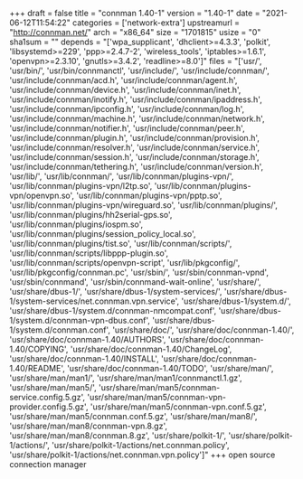 +++
draft = false
title = "connman 1.40-1"
version = "1.40-1"
date = "2021-06-12T11:54:22"
categories = ['network-extra']
upstreamurl = "http://connman.net/"
arch = "x86_64"
size = "1701815"
usize = "0"
sha1sum = ""
depends = "['wpa_supplicant', 'dhclient>=4.3.3', 'polkit', 'libsystemd>=229', 'ppp>=2.4.7-2', 'wireless_tools', 'iptables>=1.6.1', 'openvpn>=2.3.10', 'gnutls>=3.4.2', 'readline>=8.0']"
files = "['usr/', 'usr/bin/', 'usr/bin/connmanctl', 'usr/include/', 'usr/include/connman/', 'usr/include/connman/acd.h', 'usr/include/connman/agent.h', 'usr/include/connman/device.h', 'usr/include/connman/inet.h', 'usr/include/connman/inotify.h', 'usr/include/connman/ipaddress.h', 'usr/include/connman/ipconfig.h', 'usr/include/connman/log.h', 'usr/include/connman/machine.h', 'usr/include/connman/network.h', 'usr/include/connman/notifier.h', 'usr/include/connman/peer.h', 'usr/include/connman/plugin.h', 'usr/include/connman/provision.h', 'usr/include/connman/resolver.h', 'usr/include/connman/service.h', 'usr/include/connman/session.h', 'usr/include/connman/storage.h', 'usr/include/connman/tethering.h', 'usr/include/connman/version.h', 'usr/lib/', 'usr/lib/connman/', 'usr/lib/connman/plugins-vpn/', 'usr/lib/connman/plugins-vpn/l2tp.so', 'usr/lib/connman/plugins-vpn/openvpn.so', 'usr/lib/connman/plugins-vpn/pptp.so', 'usr/lib/connman/plugins-vpn/wireguard.so', 'usr/lib/connman/plugins/', 'usr/lib/connman/plugins/hh2serial-gps.so', 'usr/lib/connman/plugins/iospm.so', 'usr/lib/connman/plugins/session_policy_local.so', 'usr/lib/connman/plugins/tist.so', 'usr/lib/connman/scripts/', 'usr/lib/connman/scripts/libppp-plugin.so', 'usr/lib/connman/scripts/openvpn-script', 'usr/lib/pkgconfig/', 'usr/lib/pkgconfig/connman.pc', 'usr/sbin/', 'usr/sbin/connman-vpnd', 'usr/sbin/connmand', 'usr/sbin/connmand-wait-online', 'usr/share/', 'usr/share/dbus-1/', 'usr/share/dbus-1/system-services/', 'usr/share/dbus-1/system-services/net.connman.vpn.service', 'usr/share/dbus-1/system.d/', 'usr/share/dbus-1/system.d/connman-nmcompat.conf', 'usr/share/dbus-1/system.d/connman-vpn-dbus.conf', 'usr/share/dbus-1/system.d/connman.conf', 'usr/share/doc/', 'usr/share/doc/connman-1.40/', 'usr/share/doc/connman-1.40/AUTHORS', 'usr/share/doc/connman-1.40/COPYING', 'usr/share/doc/connman-1.40/ChangeLog', 'usr/share/doc/connman-1.40/INSTALL', 'usr/share/doc/connman-1.40/README', 'usr/share/doc/connman-1.40/TODO', 'usr/share/man/', 'usr/share/man/man1/', 'usr/share/man/man1/connmanctl.1.gz', 'usr/share/man/man5/', 'usr/share/man/man5/connman-service.config.5.gz', 'usr/share/man/man5/connman-vpn-provider.config.5.gz', 'usr/share/man/man5/connman-vpn.conf.5.gz', 'usr/share/man/man5/connman.conf.5.gz', 'usr/share/man/man8/', 'usr/share/man/man8/connman-vpn.8.gz', 'usr/share/man/man8/connman.8.gz', 'usr/share/polkit-1/', 'usr/share/polkit-1/actions/', 'usr/share/polkit-1/actions/net.connman.policy', 'usr/share/polkit-1/actions/net.connman.vpn.policy']"
+++
open source connection manager